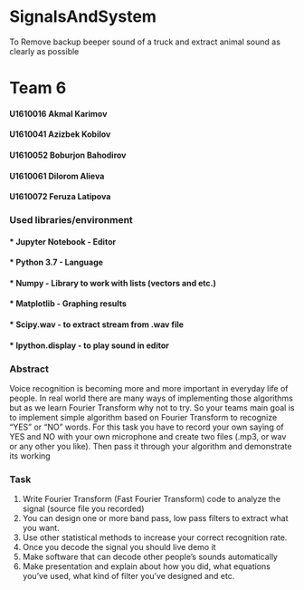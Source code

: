 # SignalsAndSystem
To Remove backup beeper sound of a truck and extract animal sound as clearly as possible

 # Team 6
 #### U1610016 Akmal Karimov
 #### U1610041 Azizbek Kobilov
 #### U1610052 Boburjon Bahodirov
 #### U1610061 Dilorom Alieva
 #### U1610072 Feruza Latipova

### Used libraries/environment
####  * Jupyter Notebook - Editor
####  * Python 3.7 - Language
####  * Numpy - Library to work with lists (vectors and etc.)
####  * Matplotlib - Graphing results
####  * Scipy.wav - to extract stream from .wav file
####  * Ipython.display - to play sound in editor

### Abstract
Voice recognition is becoming more and more important in everyday life of people. In real world there are many ways of implementing those algorithms but as we learn Fourier Transform why not to try. So your teams main goal is to implement simple algorithm based on Fourier Transform to recognize “YES” or “NO” words. For this task you have to record your own saying of YES and NO with your own microphone and create two files (.mp3, or wav or any other you like). Then pass it through your algorithm and demonstrate its working 
### Task
1.	Write Fourier Transform (Fast Fourier Transform) code to analyze the signal (source file you recorded)
2.	You can design one or more band pass, low pass filters to extract what you want.
3.	Use other statistical methods to increase your correct recognition rate. 
4.	Once you decode the signal you should live demo it 
5.	Make software that can decode other people’s sounds automatically 
6.	Make presentation and explain about how you did, what equations you’ve used, what kind of filter you’ve designed and etc.
